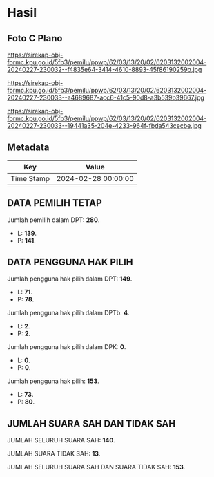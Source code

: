 # Hasil

## Foto C Plano

https://sirekap-obj-formc.kpu.go.id/5fb3/pemilu/ppwp/62/03/13/20/02/6203132002004-20240227-230032--f4835e64-3414-4610-8893-45f86190259b.jpg

https://sirekap-obj-formc.kpu.go.id/5fb3/pemilu/ppwp/62/03/13/20/02/6203132002004-20240227-230033--a4689687-acc6-41c5-90d8-a3b539b39667.jpg

https://sirekap-obj-formc.kpu.go.id/5fb3/pemilu/ppwp/62/03/13/20/02/6203132002004-20240227-230033--19441a35-204e-4233-964f-fbda543cecbe.jpg


## Metadata

| Key        | Value               |
| ---------- | ------------------- |
| Time Stamp | 2024-02-28 00:00:00 |


## DATA PEMILIH TETAP

Jumlah pemilih dalam DPT: **280**.
 * L: **139**.
 * P: **141**.

## DATA PENGGUNA HAK PILIH

Jumlah pengguna hak pilih dalam DPT: **149**.
 * L: **71**.
 * P: **78**.

Jumlah pengguna hak pilih dalam DPTb: **4**.
 * L: **2**.
 * P: **2**.

Jumlah pengguna hak pilih dalam DPK: **0**.
 * L: **0**.
 * P: **0**.

Jumlah pengguna hak pilih: **153**.
 * L: **73**.
 * P: **80**.

## JUMLAH SUARA SAH DAN TIDAK SAH

JUMLAH SELURUH SUARA SAH: **140**.

JUMLAH SUARA TIDAK SAH: **13**.

JUMLAH SELURUH SUARA SAH DAN SUARA TIDAK SAH: **153**.



